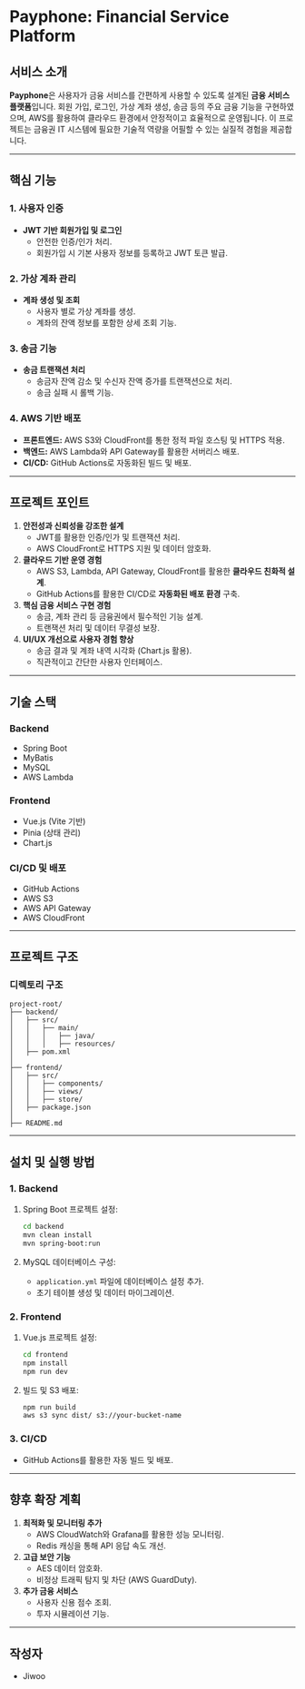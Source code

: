 # Payphone: Financial Service Platform

## **서비스 소개**

**Payphone**은 사용자가 금융 서비스를 간편하게 사용할 수 있도록 설계된 **금융 서비스 플랫폼**입니다. 회원 가입, 로그인, 가상 계좌 생성, 송금 등의 주요 금융 기능을 구현하였으며, AWS를 활용하여 클라우드 환경에서 안정적이고 효율적으로 운영됩니다. 이 프로젝트는 금융권 IT 시스템에 필요한 기술적 역량을 어필할 수 있는 실질적 경험을 제공합니다.

---

## **핵심 기능**

### 1. **사용자 인증**

- **JWT 기반 회원가입 및 로그인**
    - 안전한 인증/인가 처리.
    - 회원가입 시 기본 사용자 정보를 등록하고 JWT 토큰 발급.

### 2. **가상 계좌 관리**

- **계좌 생성 및 조회**
    - 사용자 별로 가상 계좌를 생성.
    - 계좌의 잔액 정보를 포함한 상세 조회 기능.

### 3. **송금 기능**

- **송금 트랜잭션 처리**
    - 송금자 잔액 감소 및 수신자 잔액 증가를 트랜잭션으로 처리.
    - 송금 실패 시 롤백 기능.

### 4. **AWS 기반 배포**

- **프론트엔드:** AWS S3와 CloudFront를 통한 정적 파일 호스팅 및 HTTPS 적용.
- **백엔드:** AWS Lambda와 API Gateway를 활용한 서버리스 배포.
- **CI/CD:** GitHub Actions로 자동화된 빌드 및 배포.

---

## **프로젝트 포인트**

1. **안전성과 신뢰성을 강조한 설계**
    - JWT를 활용한 인증/인가 및 트랜잭션 처리.
    - AWS CloudFront로 HTTPS 지원 및 데이터 암호화.
2. **클라우드 기반 운영 경험**
    - AWS S3, Lambda, API Gateway, CloudFront를 활용한 **클라우드 친화적 설계**.
    - GitHub Actions를 활용한 CI/CD로 **자동화된 배포 환경** 구축.
3. **핵심 금융 서비스 구현 경험**
    - 송금, 계좌 관리 등 금융권에서 필수적인 기능 설계.
    - 트랜잭션 처리 및 데이터 무결성 보장.
4. **UI/UX 개선으로 사용자 경험 향상**
    - 송금 결과 및 계좌 내역 시각화 (Chart.js 활용).
    - 직관적이고 간단한 사용자 인터페이스.

---

## **기술 스택**

### **Backend**

- Spring Boot
- MyBatis
- MySQL
- AWS Lambda

### **Frontend**

- Vue.js (Vite 기반)
- Pinia (상태 관리)
- Chart.js

### **CI/CD 및 배포**

- GitHub Actions
- AWS S3
- AWS API Gateway
- AWS CloudFront

---

## **프로젝트 구조**

### **디렉토리 구조**

```
project-root/
├── backend/
│   ├── src/
│   │   ├── main/
│   │   │   ├── java/
│   │   │   ├── resources/
│   ├── pom.xml
│
├── frontend/
│   ├── src/
│   │   ├── components/
│   │   ├── views/
│   │   ├── store/
│   ├── package.json
│
├── README.md

```

---

## **설치 및 실행 방법**

### **1. Backend**

1. Spring Boot 프로젝트 설정:
    
    ```bash
    cd backend
    mvn clean install
    mvn spring-boot:run
    
    ```
    
2. MySQL 데이터베이스 구성:
    - `application.yml` 파일에 데이터베이스 설정 추가.
    - 초기 테이블 생성 및 데이터 마이그레이션.

### **2. Frontend**

1. Vue.js 프로젝트 설정:
    
    ```bash
    cd frontend
    npm install
    npm run dev
    
    ```
    
2. 빌드 및 S3 배포:
    
    ```bash
    npm run build
    aws s3 sync dist/ s3://your-bucket-name
    
    ```
    

### **3. CI/CD**

- GitHub Actions를 활용한 자동 빌드 및 배포.

---

## **향후 확장 계획**

1. **최적화 및 모니터링 추가**
    - AWS CloudWatch와 Grafana를 활용한 성능 모니터링.
    - Redis 캐싱을 통해 API 응답 속도 개선.
2. **고급 보안 기능**
    - AES 데이터 암호화.
    - 비정상 트래픽 탐지 및 차단 (AWS GuardDuty).
3. **추가 금융 서비스**
    - 사용자 신용 점수 조회.
    - 투자 시뮬레이션 기능.

---

## **작성자**

- Jiwoo

